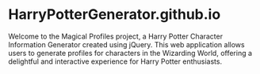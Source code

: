 # HarryPotterGenerator.github.io
Welcome to the Magical Profiles project, a Harry Potter Character Information Generator created using jQuery. This web application allows users to generate profiles for characters in the Wizarding World, offering a delightful and interactive experience for Harry Potter enthusiasts.

